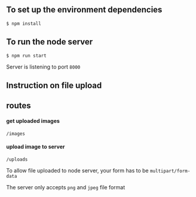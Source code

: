 ## To set up the environment dependencies
```
$ npm install
```

## To run the node server

```
$ npm run start
```

Server is listening to port `8000`

## Instruction on file upload

## routes

#### get uploaded images
```
/images
```

#### upload image to server
```
/uploads
```


To allow file uploaded to node server, your form has to be `multipart/form-data`


The server only accepts `png` and `jpeg` file format

